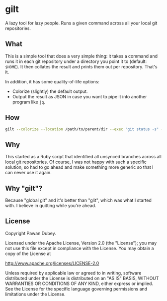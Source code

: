 # gilt

A lazy tool for lazy people. Runs a given command across all your local git repositories.

## What

This is a simple tool that does a very simple thing: it takes a command and runs it in each git repository under a directory you point it to (default: `$HOME`). It then collates the result and prints them out per repository. That's it.

In addition, it has some quality-of-life options:
- Colorize (slightly) the default output.
- Output the result as JSON in case you want to pipe it into another program like `jq`.

## How

```bash
gilt --colorize --location /path/to/parent/dir --exec "git status -s" --output json
```

## Why

This started as a Ruby script that identified all unsynced branches across all local git repositories. Of course, I was not happy with such a specific solution, so had to go ahead and make something more generic so that I can never use it again.

## Why "gilt"?

Because "global git" and it's better than "glit", which was what I started with. I believe in quitting while you're ahead.

## License

Copyright Pawan Dubey.

Licensed under the Apache License, Version 2.0 (the "License"); you may not use this file except in compliance with the License. You may obtain a copy of the License at

http://www.apache.org/licenses/LICENSE-2.0

Unless required by applicable law or agreed to in writing, software distributed under the License is distributed on an "AS IS" BASIS, WITHOUT WARRANTIES OR CONDITIONS OF ANY KIND, either express or implied. See the License for the specific language governing permissions and limitations under the License.
